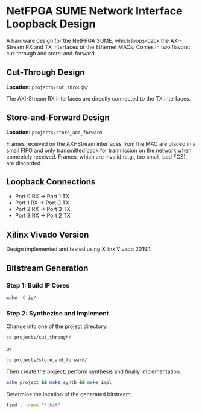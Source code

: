 # NetFPGA SUME Network Interface Loopback Design

A hardware design for the NetFPGA SUME, which loops-back the AXI-Stream RX and
TX interfaces of the Ethernet MACs. Comes in two flavors: cut-through and
store-and-forward.

## Cut-Through Design

**Location:** `projects/cut_through/`

The AXI-Stream RX interfaces are directly connected to the TX interfaces.

## Store-and-Forward Design

**Location:** `projects/store_and_forward`

Frames received on the AXI-Stream interfaces from the MAC are placed in a small FIFO and only transmitted back for tranmission on the network when comeplely
received. Frames, which are invalid (e.g., too small, bad FCS), are discarded.

## Loopback Connections

- Port 0 RX -> Port 1 TX
- Port 1 RX -> Port 0 TX
- Port 2 RX -> Port 3 TX
- Port 3 RX -> Port 2 TX

## Xilinx Vivado Version

Design implemented and tested using Xilinx Vivado 2019.1.


## Bitstream Generation

### Step 1: Build IP Cores

```bash
make -C ip/
```

### Step 2: Synthezise and Implement

Change into one of the project directory:


```bash
cd projects/cut_through/
```
or
```bash
cd projects/store_and_forward/
```

Then create the project, perform synthesis and finally implementation:

```bash
make project && make synth && make impl
```

Determine the location of the generated bitstream:

```bash
find . -name "*.bit"
```
